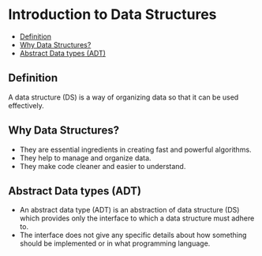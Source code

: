 # Introduction to Data Structures
- [Definition](#definition)
- [Why Data Structures?](#why-data-structures)
- [Abstract Data types (ADT)](#abstract-data-types-adt)

## Definition
A data structure (DS) is a way of organizing data so that it can be used effectively.
## Why Data Structures?
- They are essential ingredients in creating fast and powerful algorithms.
- They help to manage and organize data.
- They make code cleaner and easier to understand.

## Abstract Data types (ADT)
- An abstract data type (ADT) is an abstraction of data structure (DS) which provides only the interface to which a data structure must adhere to.
- The interface does not give any specific details about how something should be implemented or in what programming language.
